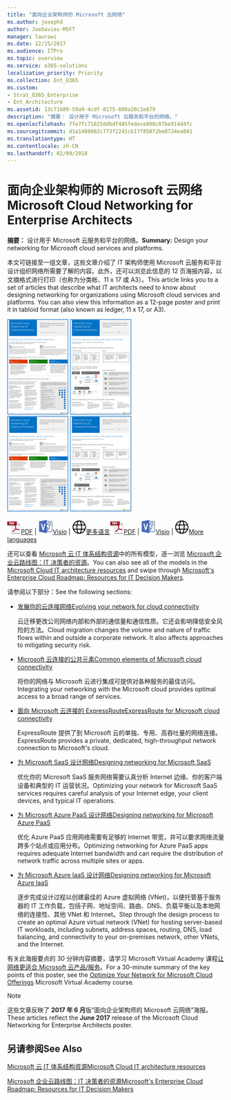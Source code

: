 ```yaml
---
title: "面向企业架构师的 Microsoft 云网络"
ms.author: josephd
author: JoeDavies-MSFT
manager: laurawi
ms.date: 12/15/2017
ms.audience: ITPro
ms.topic: overview
ms.service: o365-solutions
localization_priority: Priority
ms.collection: Ent_O365
ms.custom:
- Strat_O365_Enterprise
- Ent_Architecture
ms.assetid: 13c71689-59a9-4cdf-8175-808a20c1e879
description: "摘要： 设计用于 Microsoft 云服务和平台的网络。"
ms.openlocfilehash: 7fe7fc71825ddbdf485fedece890c87be914d4fc
ms.sourcegitcommit: d1a1480982c773f2241cb17f85072be8724ea841
ms.translationtype: HT
ms.contentlocale: zh-CN
ms.lasthandoff: 02/09/2018
---
```

# <a name="microsoft-cloud-networking-for-enterprise-architects"></a><span data-ttu-id="103de-103">面向企业架构师的 Microsoft 云网络</span><span class="sxs-lookup"><span data-stu-id="103de-103">Microsoft Cloud Networking for Enterprise Architects</span></span>

 <span data-ttu-id="103de-104">**摘要：** 设计用于 Microsoft 云服务和平台的网络。</span><span class="sxs-lookup"><span data-stu-id="103de-104">**Summary:** Design your networking for Microsoft cloud services and platforms.</span></span>
  
<span data-ttu-id="103de-p101">本文可链接至一组文章，这些文章介绍了 IT 架构师使用 Microsoft 云服务和平台设计组织网络所需要了解的内容。此外，还可以浏览此信息的 12 页海报内容，以文摘格式进行打印（也称为分类帐、11 x 17 或 A3）。</span><span class="sxs-lookup"><span data-stu-id="103de-p101">This article links you to a set of articles that describe what IT architects need to know about designing networking for organizations using Microsoft cloud services and platforms. You can also view this information as a 12-page poster and print it in tabloid format (also known as ledger, 11 x 17, or A3).</span></span>
  
<span data-ttu-id="103de-107">[![模型缩略图：Microsoft 云网络](images/95e8ab6a-b4d0-4836-acc1-b0b77ebf46e6.png)  
](https://go.microsoft.com/fwlink/p/?linkid=842073)</span><span class="sxs-lookup"><span data-stu-id="103de-107">[![Thumb image for Microsoft cloud networking model](images/95e8ab6a-b4d0-4836-acc1-b0b77ebf46e6.png)  
](https://go.microsoft.com/fwlink/p/?linkid=842073)</span></span>
  
<span data-ttu-id="103de-108">![PDF 文件](images/ITPro_Other_PDFicon.png)[PDF](https://go.microsoft.com/fwlink/p/?linkid=842073) | ![Visio 文件](images/ITPro_Other_VisioIcon.jpg)[Visio](https://go.microsoft.com/fwlink/p/?linkid=842074) | ![参阅包含其他语言版本的页面](images/e16c992d-b0f8-48ae-bf44-db7a9fcaab9e.png)[更多语言](https://www.microsoft.com/download/details.aspx?id=54425)</span><span class="sxs-lookup"><span data-stu-id="103de-108">![PDF file](images/ITPro_Other_PDFicon.png)[PDF](https://go.microsoft.com/fwlink/p/?linkid=842073) | ![Visio file](images/ITPro_Other_VisioIcon.jpg)[Visio](https://go.microsoft.com/fwlink/p/?linkid=842074) | ![See a page with versions in additional languages](images/e16c992d-b0f8-48ae-bf44-db7a9fcaab9e.png)[More languages](https://www.microsoft.com/download/details.aspx?id=54425)</span></span>
  
<span data-ttu-id="103de-109">还可以查看 [Microsoft 云 IT 体系结构资源](microsoft-cloud-it-architecture-resources.md)中的所有模型，逐一浏览 [Microsoft 企业云路线图：IT 决策者的资源](https://aka.ms/cloudarchitecture)。</span><span class="sxs-lookup"><span data-stu-id="103de-109">You can also see all of the models in the [Microsoft Cloud IT architecture resources](microsoft-cloud-it-architecture-resources.md) and swipe through [Microsoft's Enterprise Cloud Roadmap: Resources for IT Decision Makers](https://aka.ms/cloudarchitecture).</span></span>
  
<span data-ttu-id="103de-110">请参阅以下部分：</span><span class="sxs-lookup"><span data-stu-id="103de-110">See the following sections:</span></span>
  
- [<span data-ttu-id="103de-111">发展你的云连接网络</span><span class="sxs-lookup"><span data-stu-id="103de-111">Evolving your network for cloud connectivity</span></span>](evolving-your-network-for-cloud-connectivity.md)
    
    <span data-ttu-id="103de-p102">云迁移更改公司网络内部和外部的通信量和通信性质。它还会影响降低安全风险的方法。</span><span class="sxs-lookup"><span data-stu-id="103de-p102">Cloud migration changes the volume and nature of traffic flows within and outside a corporate network. It also affects approaches to mitigating security risk.</span></span>
    
- [<span data-ttu-id="103de-114">Microsoft 云连接的公共元素</span><span class="sxs-lookup"><span data-stu-id="103de-114">Common elements of Microsoft cloud connectivity</span></span>](common-elements-of-microsoft-cloud-connectivity.md)
    
    <span data-ttu-id="103de-115">将你的网络与 Microsoft 云进行集成可提供对各种服务的最佳访问。</span><span class="sxs-lookup"><span data-stu-id="103de-115">Integrating your networking with the Microsoft cloud provides optimal access to a broad range of services.</span></span>
    
- [<span data-ttu-id="103de-116">面向 Microsoft 云连接的 ExpressRoute</span><span class="sxs-lookup"><span data-stu-id="103de-116">ExpressRoute for Microsoft cloud connectivity</span></span>](expressroute-for-microsoft-cloud-connectivity.md)
    
    <span data-ttu-id="103de-117">ExpressRoute 提供了到 Microsoft 云的单独、专用、高吞吐量的网络连接。</span><span class="sxs-lookup"><span data-stu-id="103de-117">ExpressRoute provides a private, dedicated, high-throughput network connection to Microsoft's cloud.</span></span>
    
- [<span data-ttu-id="103de-118">为 Microsoft SaaS 设计网络</span><span class="sxs-lookup"><span data-stu-id="103de-118">Designing networking for Microsoft SaaS</span></span>](designing-networking-for-microsoft-saas.md)
    
    <span data-ttu-id="103de-119">优化你的 Microsoft SaaS 服务网络需要认真分析 Internet 边缘、你的客户端设备和典型的 IT 运营状况。</span><span class="sxs-lookup"><span data-stu-id="103de-119">Optimizing your network for Microsoft SaaS services requires careful analysis of your Internet edge, your client devices, and typical IT operations.</span></span>
    
- [<span data-ttu-id="103de-120">为 Microsoft Azure PaaS 设计网络</span><span class="sxs-lookup"><span data-stu-id="103de-120">Designing networking for Microsoft Azure PaaS</span></span>](designing-networking-for-microsoft-azure-paas.md)
    
    <span data-ttu-id="103de-121">优化 Azure PaaS 应用网络需要有足够的 Internet 带宽，并可以要求网络流量跨多个站点或应用分布。</span><span class="sxs-lookup"><span data-stu-id="103de-121">Optimizing networking for Azure PaaS apps requires adequate Internet bandwidth and can require the distribution of network traffic across multiple sites or apps.</span></span>
    
- [<span data-ttu-id="103de-122">为 Microsoft Azure IaaS 设计网络</span><span class="sxs-lookup"><span data-stu-id="103de-122">Designing networking for Microsoft Azure IaaS</span></span>](designing-networking-for-microsoft-azure-iaas.md)
    
    <span data-ttu-id="103de-123">逐步完成设计过程以创建最佳的 Azure 虚拟网络 (VNet)，以便托管基于服务器的 IT 工作负载，包括子网、地址空间、路由、DNS、负载平衡以及本地网络的连接性、其他 VNet 和 Internet。</span><span class="sxs-lookup"><span data-stu-id="103de-123">Step through the design process to create an optimal Azure virtual network (VNet) for hosting server-based IT workloads, including subnets, address spaces, routing, DNS, load balancing, and connectivity to your on-premises network, other VNets, and the Internet.</span></span>
    
<span data-ttu-id="103de-124">有关此海报要点的 30 分钟内容摘要，请学习 Microsoft Virtual Academy 课程[让网络更适合 Microsoft 云产品/服务](https://mva.microsoft.com/zh-CN/training-courses/optimize-your-network-for-microsoft-cloud-offerings-17743)。</span><span class="sxs-lookup"><span data-stu-id="103de-124">For a 30-minute summary of the key points of this poster, see the [Optimize Your Network for Microsoft Cloud Offerings](https://mva.microsoft.com/zh-CN/training-courses/optimize-your-network-for-microsoft-cloud-offerings-17743) Microsoft Virtual Academy course.</span></span>
  
> [!NOTE]
> <span data-ttu-id="103de-125">这些文章反映了 **2017 年 6 月**版“面向企业架构师的 Microsoft 云网络”海报。</span><span class="sxs-lookup"><span data-stu-id="103de-125">These articles reflect the **June 2017** release of the Microsoft Cloud Networking for Enterprise Architects poster.</span></span>
  
## <a name="see-also"></a><span data-ttu-id="103de-126">另请参阅</span><span class="sxs-lookup"><span data-stu-id="103de-126">See Also</span></span>

[<span data-ttu-id="103de-127">Microsoft 云 IT 体系结构资源</span><span class="sxs-lookup"><span data-stu-id="103de-127">Microsoft Cloud IT architecture resources</span></span>](microsoft-cloud-it-architecture-resources.md)

[<span data-ttu-id="103de-128">Microsoft 企业云路线图：IT 决策者的资源</span><span class="sxs-lookup"><span data-stu-id="103de-128">Microsoft's Enterprise Cloud Roadmap: Resources for IT Decision Makers</span></span>](https://sway.com/FJ2xsyWtkJc2taRD)



